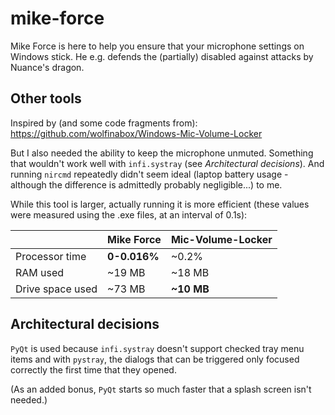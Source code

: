 # mike-force

Mike Force is here to help you ensure that your microphone settings on Windows stick. He e.g. defends the (partially) disabled against attacks by Nuance's dragon.

## Other tools

Inspired by (and some code fragments from): https://github.com/wolfinabox/Windows-Mic-Volume-Locker

But I also needed the ability to keep the microphone unmuted. Something that wouldn't work well with `infi.systray` (see *Architectural decisions*). And running `nircmd` repeatedly didn't seem ideal (laptop battery usage - although the difference is admittedly probably negligible...) to me.

While this tool is larger, actually running it is more efficient (these values were measured using the .exe files, at an interval of 0.1s):

|     | Mike Force | Mic-Volume-Locker |
| -------- | ------- | ------- |
| Processor time  | **0-0.016%**  | ~0.2%  |
| RAM used | ~19 MB  | ~18 MB    |
| Drive space used  | ~73 MB  | **~10 MB**  |

## Architectural decisions

`PyQt` is used because `infi.systray` doesn't support checked tray menu items and with `pystray`, the dialogs that can be triggered only focused correctly the first time that they opened.

(As an added bonus, `PyQt` starts so much faster that a splash screen isn't needed.)

